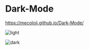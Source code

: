 # Dark-Mode

https://mecoloji.github.io/Dark-Mode/

![light](https://user-images.githubusercontent.com/100859313/176153841-df00bac6-67fa-4b39-b79c-94c6540bf352.png)


![dark](https://user-images.githubusercontent.com/100859313/176153894-8b26c2bd-5279-457f-852b-fbf92bc4cb0f.png)
